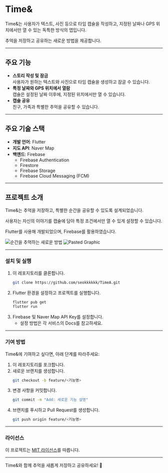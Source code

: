 # **Time&**

Time&는 사용자가 텍스트, 사진 등으로 타임 캡슐을 작성하고, 지정된 날짜나 GPS 위치에서만 열 수 있는 독특한 방식의 앱입니다.

추억을 저장하고 공유하는 새로운 방법을 제공합니다.

---

## **주요 기능**
- **스토리 작성 및 잠금**  
  사용자가 원하는 텍스트와 사진으로 타임 캡슐을 생성하고 잠글 수 있습니다.
- **특정 날짜와 GPS 위치에서 열람**  
  캡슐은 설정된 날짜 이후에, 지정된 위치에서만 열 수 있습니다.
- **캡슐 공유**  
  친구, 가족과 특별한 추억을 공유할 수 있습니다.

---

## **주요 기술 스택**
- **개발 언어**: Flutter  
- **지도 API**: Naver Map  
- **백엔드**: Firebase  
  - Firebase Authentication  
  - Firestore  
  - Firebase Storage  
  - Firebase Cloud Messaging (FCM)

---

## **프로젝트 소개**
Time&는 추억을 저장하고, 특별한 순간을 공유할 수 있도록 설계되었습니다.

사용자는 자신의 이야기를 캡슐에 담아 특정 조건에서만 열 수 있게 설정할 수 있습니다.

Flutter를 사용해 개발되었으며, Firebase를 활용하였습니다.


![순간을 추억하는 새로운 방법](https://github.com/user-attachments/assets/93b0c09c-2c59-4ec6-af1c-6564bfcb2aba) ![Pasted Graphic](https://github.com/user-attachments/assets/0621d46b-a2c8-437d-ae0d-1d9583c46fa5)

---

### **설치 및 실행**
1. 이 레포지토리를 클론합니다.
    ```bash
    git clone https://github.com/seokkkkkk/TimeA.git
    ```
2. Flutter 환경을 설정하고 프로젝트를 실행합니다.
    ```bash
    flutter pub get
    flutter run
    ```
3. Firebase 및 Naver Map API Key를 설정합니다.
   - 설정 방법은 각 서비스의 Docs를 참고하세요.

---

### **기여 방법**
Time&에 기여하고 싶다면, 아래 단계를 따라주세요:
1. 이 레포지토리를 포크합니다.
2. 새로운 브랜치를 생성합니다.  
    ```bash
    git checkout -b feature/<기능명>
    ```
3. 변경 사항을 커밋합니다.  
    ```bash
    git commit -m "Add: 새로운 기능 설명"
    ```
4. 브랜치를 푸시하고 Pull Request를 생성합니다.  
    ```bash
    git push origin feature/<기능명>
    ```

---

### **라이선스**
이 프로젝트는 [MIT 라이선스](./LICENSE)를 따릅니다.

---

Time&와 함께 추억을 새롭게 저장하고 공유하세요! 🎉

